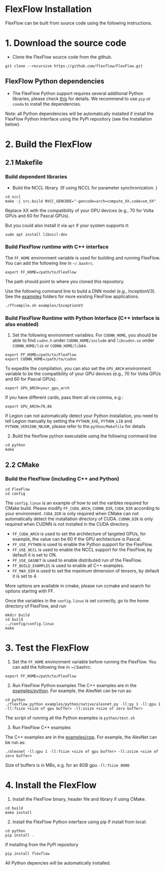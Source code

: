 # FlexFlow Installation
FlexFlow can be built from source code using the following instructions.

# 1. Download the source code
* Clone the FlexFlow source code from the github.
```
git clone --recursive https://github.com/flexflow/FlexFlow.git
```

## FlexFlow Python dependencies
* The FlexFlow Python support requires several additional Python libraries, please check [this](https://github.com/flexflow/FlexFlow/blob/master/python/requirements.txt) for details. 
We recommend to use `pip` or `conda` to install the dependencies. 

Note: all Python dependencies will be automatically installed if install the FlexFlow Python Interface using the PyPi repository (see the Installation below).

# 2. Build the FlexFlow
## 2.1 Makefile
### Build dependent libraries

* Build the NCCL library. (If using NCCL for parameter synchronization. )
```
cd nccl
make -j src.build NVCC_GENCODE="-gencode=arch=compute_XX,code=sm_XX"
```
Replace XX with the compatibility of your GPU devices (e.g., 70 for Volta GPUs and 60 for Pascal GPUs).

But you could also install it via `apt` if your system supports it:
```
sudo apt install libnccl-dev
```

### Build FlexFlow runtime with C++ interface
The `FF_HOME` environment variable is used for building and running FlexFlow. You can add the following line in `~/.bashrc`.
```
export FF_HOME=/path/to/FlexFlow
```
The path should point to where you cloned this repository.

Use the following command line to build a DNN model (e.g., InceptionV3). See the [examples](examples) folders for more existing FlexFlow applications.
```
./ffcompile.sh examples/InceptionV3
```

### Build FlexFlow Runtime with Python Interface (C++ interface is also enabled)

1. Set the following environment variables. For `CUDNN_HOME`, you should be able to find `cudnn.h` under `CUDNN_HOME/include` and `libcudnn.so` under `CUDNN_HOME/lib` or `CUDNN_HOME/lib64`.
```
export FF_HOME=/path/to/FlexFlow
export CUDNN_HOME=/path/to/cudnn
```
To expedite the compilation, you can also set the `GPU_ARCH` environment variable to be the compatibility of your GPU devices (e.g., 70 for Volta GPUs and 60 for Pascal GPUs).
```
export GPU_ARCH=your_gpu_arch
```
If you have different cards, pass them all via comma, e.g.:

```
export GPU_ARCH=70,86
```

If Legion can not automatically detect your Python installation, you need to tell Legion manually by setting the `PYTHON_EXE`, `PYTHON_LIB` and `PYTHON_VERSION_MAJOR`, please refer to the `python/Makefile` for details

2. Build the flexflow python executable using the following command line
```
cd python
make 
```

## 2.2 CMake

### Build the FlexFlow (including C++ and Python)
```
cd FlexFlow
cd config
```

The `config.linux` is an example of how to set the varibles required for CMake build. Please modify `FF_CUDA_ARCH`, `CUDNN_DIR`, `CUDA_DIR` according to your environment. `CUDA_DIR` is only required when CMake can not automatically detect the installation directory of CUDA. `CUDNN_DIR` is only required when CUDNN is not installed in the CUDA directory.

* `FF_CUDA_ARCH` is used to set the architecture of targeted GPUs, for example, the value can be 60 if the GPU architecture is Pascal. 
* `FF_USE_PYTHON` is used to enable the Python support for the FlexFlow.
* `FF_USE_NCCL` is used to enable the NCCL support for the FlexFlow, by default it is set to ON.
* `FF_USE_GASNET` is used to enable distributed run of the FlexFlow.
* `FF_BUILD_EXAMPLES` is used to enable all C++ examples.
* `FF_MAX_DIM` is used to set the maximum dimension of tensors, by default it is set to 4. 

More options are available in cmake, please run ccmake and search for options starting with FF. 

Once the variables in the `config.linux` is set correctly, go to the home directory of FlexFlow, and run
```
mkdir build
cd build
../config/config.linux
make
```

# 3. Test the FlexFlow
1. Set the `FF_HOME` environment variable before running the FlexFlow. You can add the following line in ~/.bashrc.
```
export FF_HOME=/path/to/FlexFlow
```

2. Run FlexFlow Python examples
The C++ examples are in the [examples/python](https://github.com/flexflow/FlexFlow/tree/master/examples/python). 
For example, the AlexNet can be run as:
```
cd python
./flexflow_python examples/python/native/alexnet.py -ll:py 1 -ll:gpu 1 -ll:fsize <size of gpu buffer> -ll:zsize <size of zero buffer>
``` 
The script of running all the Python examples is `python/test.sh`

3. Run FlexFlow C++ examples

The C++ examples are in the [examples/cpp](https://github.com/flexflow/FlexFlow/tree/master/examples/cpp). 
For example, the AlexNet can be run as:
```
./alexnet -ll:gpu 1 -ll:fsize <size of gpu buffer> -ll:zsize <size of zero buffer>
``` 

Size of buffers is in MBs, e.g. for an 8GB gpu `-ll:fsize 8000`

# 4. Install the FlexFlow

1. Install the FlexFlow binary, header file and library if using CMake. 
```
cd build
make install
```

2. Install the FlexFlow Python interface using pip
If install from local:
```
cd python
pip install .
```

If installing from the PyPI repository
```
pip install flexflow
```
All Python depencies will be automatically installed. 
